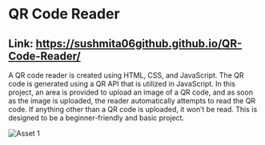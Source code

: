 # QR Code Reader

## Link: https://sushmita06github.github.io/QR-Code-Reader/

A QR code reader is created using HTML, CSS, and JavaScript.
The QR code is generated using a QR API that is utilized in JavaScript. 
In this project, an area is provided to upload an image of a QR code, and as soon as the image is uploaded, the reader automatically attempts to read the QR code. 
If anything other than a QR code is uploaded, it won’t be read. This is designed to be a beginner-friendly and basic project.


![Asset 1](https://github.com/user-attachments/assets/4ced88f3-57ad-4c3e-a10a-2fb307fdc17c)
